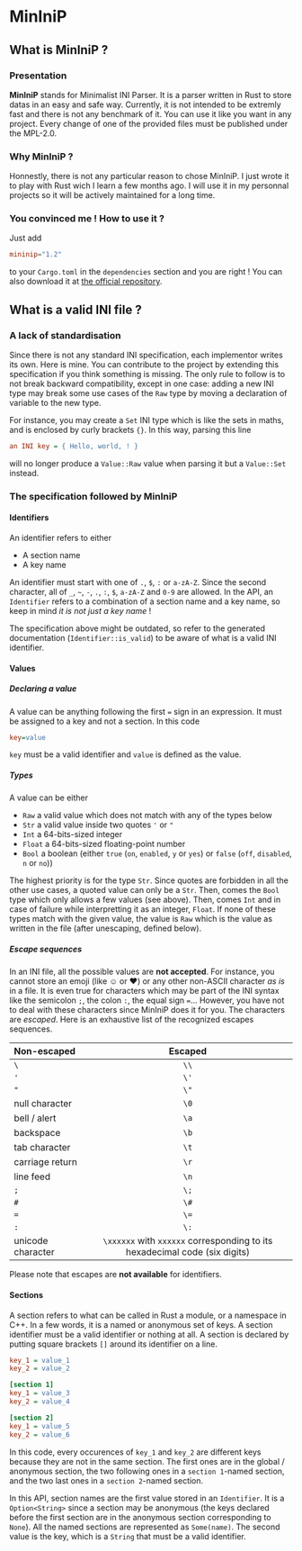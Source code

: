 # MinIniP

## What is MinIniP ?
### Presentation
**MinIniP** stands for Minimalist INI Parser. It is a parser written in Rust to
store datas in an easy and safe way. Currently, it is not intended to be
extremly fast and there is not any benchmark of it. You can use it like you want
in any project. Every change of one of the provided files must be published
under the MPL-2.0.

### Why MinIniP ?
Honnestly, there is not any particular reason to chose MinIniP. I just wrote it
to play with Rust wich I learn a few months ago. I will use it in my personnal
projects so it will be actively maintained for a long time.

### You convinced me ! How to use it ?

Just add

```toml
mininip="1.2"
```

to your `Cargo.toml` in the `dependencies` section and you are right ! You can
also download it at 
[the official repository](https://github.com/BorisDRYKONINGEN/mininip).

## What is a valid INI file ?
### A lack of standardisation
Since there is not any standard INI specification, each implementor writes its
own. Here is mine. You can contribute to the project by extending this
specification if you think something is missing. The only rule to follow is to
not break backward compatibility, except in one case: adding a new INI type may
break some use cases of the `Raw` type by moving a declaration of variable to
the new type.

For instance, you may create a `Set` INI type which is like the sets in maths,
and is enclosed by curly brackets `{}`. In this way, parsing this line

```ini
an INI key = { Hello, world, ! }
```

will no longer produce a `Value::Raw` value when parsing it but a `Value::Set`
instead.

### The specification followed by MinIniP
#### Identifiers
An identifier refers to either
* A section name
* A key name

An identifier must start with one of `.`, `$`, `:` or `a-zA-Z`. Since the second
character, all of `_`, `~`, `-`, `.`, `:`, `$`, `a-zA-Z` and `0-9` are allowed.
In the API, an `Identifier` refers to a combination of a section name and a key
name, so keep in mind *it is not just a key name* !

The specification above might be outdated, so refer to the generated
documentation (`Identifier::is_valid`) to be aware of what is a valid INI
identifier.

#### Values
##### Declaring a value
A value can be anything following the first `=` sign in an expression. It must
be assigned to a key and not a section. In this code

```ini
key=value
```

`key` must be a valid identifier and `value` is defined as the value.

##### Types
A value can be either

* `Raw` a valid value which does not match with any of the types below
* `Str` a valid value inside two quotes `'` or `"`
* `Int` a 64-bits-sized integer
* `Float` a 64-bits-sized floating-point number
* `Bool` a boolean (either `true` (`on`, `enabled`, `y` or `yes`) or `false` (`off`, `disabled`, `n` or `no`))

The highest priority is for the type `Str`. Since quotes are forbidden in all
the other use cases, a quoted value can only be a `Str`. Then, comes the `Bool`
type which only allows a few values (see above). Then, comes `Int` and in case
of failure while interpretting it as an integer, `Float`. If none of these types
match with the given value, the value is `Raw` which is the value as written in
the file (after unescaping, defined below).

##### Escape sequences
In an INI file, all the possible values are **not accepted**. For instance, you 
cannot store an emoji (like ☺ or ♥) or any other non-ASCII character *as is*
in a file. It is even true for characters which may be part of the INI syntax
like the semicolon `;`, the colon `:`, the equal sign `=`... However, you have
not to deal with these characters since MinIniP does it for you. The characters
are *escaped*. Here is an exhaustive list of the recognized escapes sequences.

| Non-escaped       | Escaped |
| :---------------- | :-----: |
| `\`               | `\\`    |
| `'`               | `\'`    |
| `"`               | `\"`    |
| null character    | `\0`    |
| bell / alert      | `\a`    |
| backspace         | `\b`    |
| tab character     | `\t`    |
| carriage return   | `\r`    |
| line feed         | `\n`    |
| `;`               | `\;`    |
| `#`               | `\#`    |
| `=`               | `\=`    |
| `:`               | `\:`    |
| unicode character | `\xxxxxx` with `xxxxxx` corresponding to its hexadecimal code (six digits) |

Please note that escapes are **not available** for identifiers.

#### Sections
A section refers to what can be called in Rust a module, or a namespace in C++.
In a few words, it is a named or anonymous set of keys. A section identifier
must be a valid identifier or nothing at all. A section is declared by putting
square brackets `[]` around its identifier on a line.

```ini
key_1 = value_1
key_2 = value_2

[section 1]
key_1 = value_3
key_2 = value_4

[section 2]
key_1 = value_5
key_2 = value_6
```

In this code, every occurences of `key_1` and `key_2` are different keys because
they are not in the same section. The first ones are in the global / anonymous
section, the two following ones in a `section 1`-named section, and the two last
ones in a `section 2`-named section.

In this API, section names are the first value stored in an `Identifier`. It is
a `Option<String>` since a section may be anonymous (the keys declared before
the first section are in the anonymous section corresponding to `None`). All the
named sections are represented as `Some(name)`. The second value is the key,
which is a `String` that must be a valid identifier.

